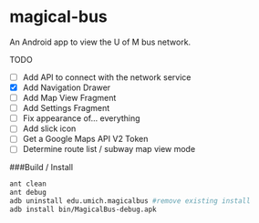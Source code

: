 magical-bus
===========

An Android app to view the U of M bus network.

TODO
- [ ] Add API to connect with the network service
- [X] Add Navigation Drawer
- [ ] Add Map View Fragment
- [ ] Add Settings Fragment
- [ ] Fix appearance of... everything
- [ ] Add slick icon
- [ ] Get a Google Maps API V2 Token
- [ ] Determine route list / subway map view mode

###Build / Install
```sh
ant clean
ant debug
adb uninstall edu.umich.magicalbus #remove existing install
adb install bin/MagicalBus-debug.apk
```
